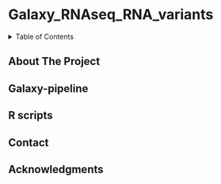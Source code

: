 # Galaxy_RNAseq_RNA_variants

<!-- TABLE OF CONTENTS -->
<details>
  <summary>Table of Contents</summary>
  <ol>
    <li><a href="#about-the-project">About The Project</a></li>li>
    <li><a href="#galaxy">Galaxy-pipeline</a></li>
    <li><a href="#rscripts">R scripts</a></li>
    <li><a href="#contact">Contact</a></li>
    <li><a href="#acknowledgments">Acknowledgments</a></li>
  </ol>
</details>

<!-- ABOUT THE PROJECT -->
## About The Project

<!-- galaxy -->
## Galaxy-pipeline

<!-- rscripts -->
## R scripts

<!-- contact -->
## Contact

<!-- acknowledgments -->
## Acknowledgments



